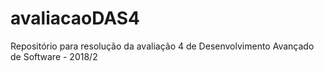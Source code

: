 # avaliacaoDAS4
Repositório para resolução da avaliação 4 de Desenvolvimento Avançado de Software - 2018/2
